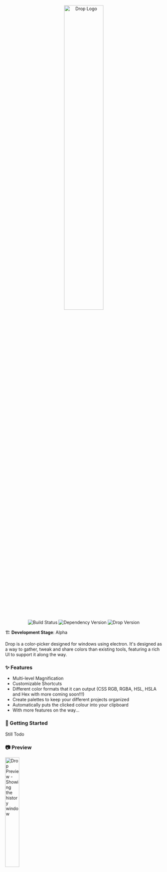 <p align="center">
 <br/>
 <img src="https://raw.githubusercontent.com/motorlatitude/Drop/master/src/assets/img/Drop%20Logo.png" alt="Drop Logo" width="50%">
 <br/><br/>
 <img src="https://travis-ci.com/motorlatitude/Drop.svg?branch=master" alt="Build Status">
 <img src="https://david-dm.org/motorlatitude/drop.svg" alt="Dependency Version">
 <img src="https://img.shields.io/github/package-json/v/motorlatitude/drop" alt="Drop Version">
</p>

🏗️ **Development Stage**: Alpha

Drop is a color-picker designed for windows using electron. It's designed as a way to gather, tweak and share colors than
existing tools, featuring a rich UI to support it along the way.

### ✨ Features

- Multi-level Magnification
- Customizable Shortcuts
- Different color formats that it can output (CSS RGB, RGBA, HSL, HSLA and Hex with more coming soon!!!)
- Create palettes to keep your different projects organized
- Automatically puts the clicked colour into your clipboard
- With more features on the way...

### 🐾 Getting Started

Still Todo

### 📷 Preview

<img src="https://raw.githubusercontent.com/motorlatitude/Drop/master/src/assets/img/thumbnail.png" alt="Drop Preview - Showing the history window" width="30%">
